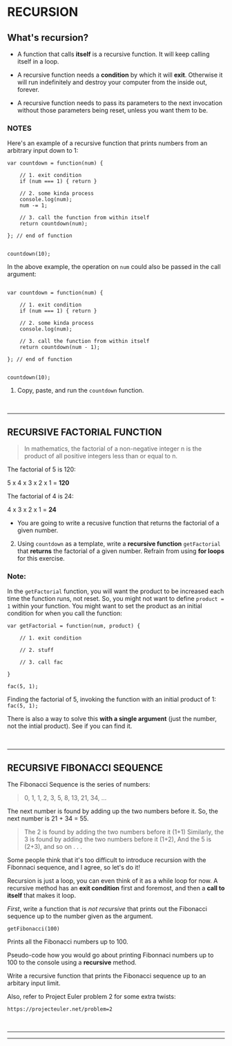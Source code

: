 # RECURSION



## What's recursion?

- A function that calls **itself** is a recursive function. It will keep calling itself in a loop.

- A recursive function needs a **condition** by which it will
**exit**. Otherwise it will run indefinitely and destroy your computer from the inside out, forever.

- A recursive function needs to pass its parameters to the next invocation without those parameters being reset, unless you want them to be. 

### NOTES
Here's an example of a recursive function that prints numbers from an arbitrary input down to 1:

``` 
var countdown = function(num) {
	
	// 1. exit condition
	if (num === 1) { return }

	// 2. some kinda process
	console.log(num);
	num -= 1;

	// 3. call the function from within itself
	return countdown(num);
		
}; // end of function


countdown(10);
```

In the above example, the operation on `num` could also be passed in the call argument:

```

var countdown = function(num) {
	
	// 1. exit condition
	if (num === 1) { return }

	// 2. some kinda process
	console.log(num);
	
	// 3. call the function from within itself
	return countdown(num - 1);
		
}; // end of function


countdown(10);
```



1. Copy, paste, and run the `countdown` function. 

<br>
<hr>

## RECURSIVE FACTORIAL FUNCTION

> In mathematics, the factorial of a non-negative integer n is the product of all positive integers less than or equal to n.


The factorial of 5 is 120:

5 x 4 x 3 x 2 x 1 = **120**


The factorial of 4 is 24:

4 x 3 x 2 x 1 = **24**

- You are going to write a recusive function that returns the factorial of a given number.

2. Using `countdown` as a template, write a **recursive function** `getFactorial` that **returns** the factorial of a given number. Refrain from using **for loops** for this exercise.

### Note:
In the `getFactorial` function, you will want the product to be increased each time the function runs, not reset. So, you might not want to define `product = 1` within your function. You might want to set the product as an initial condition for when you call the function:

```
var getFactorial = function(num, product) {
	
	// 1. exit condition
	
	// 2. stuff
	
	// 3. call fac

}

fac(5, 1);
```

Finding the factorial of 5, invoking the function with an initial product of 1:
`fac(5, 1);`  

There is also a way to solve this **with a single argument** (just the number, not the intial product). See if you can find it.

<br>
<hr>


## RECURSIVE FIBONACCI SEQUENCE
  

The Fibonacci Sequence is the series of numbers:
  
> 0, 1, 1, 2, 3, 5, 8, 13, 21, 34, ...
  
The next number is found by adding up the two numbers before it. So, the
next number is 21 + 34 = 55.
  
> The 2 is found by adding the two numbers before it (1+1)
> Similarly, the 3 is found by adding the two numbers before it (1+2),
> And the 5 is (2+3),
> and so on . . .


Some people think that it's too difficult to introduce recursion with the Fibonnaci sequence, and I agree, so let's do it!

Recursion is just a loop, you can even think of it as a while loop for now. A recursive method has an **exit condition** first and foremost, and then a **call to itself** that makes it loop.

*First*, write a function that is _not recursive_ that prints out the Fibonacci sequence up to the number given as the argument.

```
getFibonacci(100)
```

Prints all the Fibonacci numbers up to 100.

Pseudo-code how you would go about printing Fibonnaci numbers up to 100 to the console using a **recursive** method.

Write a recursive function that prints the Fibonacci sequence up to an arbitary input limit.

Also, refer to Project Euler problem 2 for some extra twists:

`https://projecteuler.net/problem=2`

<br>
<hr>
<hr>
















